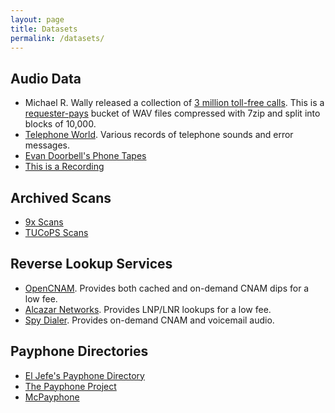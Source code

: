 ```yaml
---
layout: page
title: Datasets
permalink: /datasets/
---
```


## Audio Data
 - Michael R. Wally released a collection of [3 million toll-free calls](http://s3.amazonaws.com/wardial/). This is a [requester-pays](http://docs.aws.amazon.com/AmazonS3/latest/dev/RequesterPaysBuckets.html) bucket of WAV files compressed with 7zip and split into blocks of 10,000.
 - [Telephone World](http://www.phworld.org/sounds/). Various records of telephone sounds and error messages.
 - [Evan Doorbell's Phone Tapes](http://www.evan-doorbell.com/production/)
 - [This is a Recording](http://www.thisisarecording.com/index.html)

## Archived Scans
 - [9x Scans](http://packetstormsecurity.com/groups/9x/)
 - [TUCoPS Scans](http://tucops.info/tucops3/phreak/numbers/index.htm)

## Reverse Lookup Services
 - [OpenCNAM](http://www.opencnam.us). Provides both cached and on-demand CNAM dips for a low fee.
 - [Alcazar Networks](http://www.alcazarnetworks.com/data_services_lnp_lrn.php). Provides LNP/LNR lookups for a low fee.
 - [Spy Dialer](http://www.spydialer.com/). Provides on-demand CNAM and voicemail audio.

## Payphone Directories

 - [El Jefe's Payphone Directory](http://www.payphone-directory.org/)
 - [The Payphone Project](http://www.payphone-project.com/numbers/)
 - [McPayphone](http://www.mcpayphone.com/)
